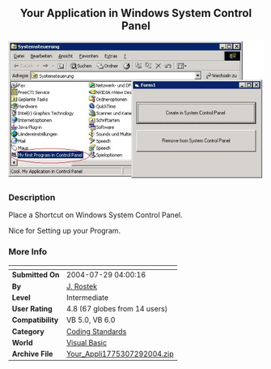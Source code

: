 ﻿<div align="center">

## Your Application in Windows System Control Panel

<img src="PIC200472940132801.jpg">
</div>

### Description

Place a Shortcut on Windows System Control Panel.

Nice for Setting up your Program.
 
### More Info
 


<span>             |<span>
---                |---
**Submitted On**   |2004-07-29 04:00:16
**By**             |[J\. Rostek](https://github.com/Planet-Source-Code/PSCIndex/blob/master/ByAuthor/j-rostek.md)
**Level**          |Intermediate
**User Rating**    |4.8 (67 globes from 14 users)
**Compatibility**  |VB 5\.0, VB 6\.0
**Category**       |[Coding Standards](https://github.com/Planet-Source-Code/PSCIndex/blob/master/ByCategory/coding-standards__1-43.md)
**World**          |[Visual Basic](https://github.com/Planet-Source-Code/PSCIndex/blob/master/ByWorld/visual-basic.md)
**Archive File**   |[Your\_Appli1775307292004\.zip](https://github.com/Planet-Source-Code/j-rostek-your-application-in-windows-system-control-panel__1-55225/archive/master.zip)








